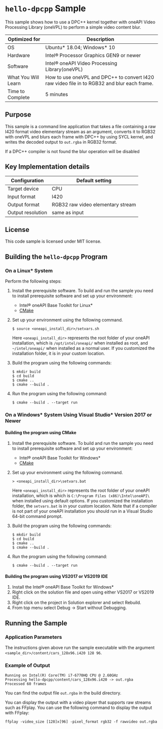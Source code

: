 # `hello-dpcpp` Sample

This sample shows how to use a DPC++ kernel together with oneAPI Video
Processing Library (oneVPL) to perform a simple video content blur.

| Optimized for   | Description
|---------------- | ----------------------------------------
| OS              | Ubuntu* 18.04; Windows* 10
| Hardware        | Intel® Processor Graphics GEN9 or newer
| Software        | Intel® oneAPI Video Processing Library(oneVPL)
| What You Will Learn | How to use oneVPL and DPC++ to convert I420 raw video file in to RGB32 and blur each frame.
| Time to Complete | 5 minutes


## Purpose

This sample is a command line application that takes a file containing a raw
I420 format video elementary stream as an argument, converts it to RGB32 with
oneVPL and blurs each frame with DPC++ by using SYCL kernel, and writes the
decoded output to `out.rgba` in RGB32 format.

If a DPC++ compiler is not found the blur operation will be disabled



## Key Implementation details

| Configuration     | Default setting
| ----------------- | ----------------------------------
| Target device     | CPU
| Input format      | I420
| Output format     | RGB32 raw video elementary stream
| Output resolution | same as input


## License

This code sample is licensed under MIT license.


## Building the `hello-dpcpp` Program

### On a Linux* System

Perform the following steps:

1. Install the prerequisite software. To build and run the sample you need to
   install prerequisite software and set up your environment:

   - Intel® oneAPI Base Toolkit for Linux*
   - [CMake](https://cmake.org)

2. Set up your environment using the following command.
   ```
   $ source <oneapi_install_dir>/setvars.sh
   ```
   Here `<oneapi_install_dir>` represents the root folder of your oneAPI
   installation, which is `/opt/intel/oneapi/` when installed as root, and
   `~/intel/oneapi/` when installed as a normal user.  If you customized the
   installation folder, it is in your custom location.

3. Build the program using the following commands:
   ```
   $ mkdir build
   $ cd build
   $ cmake ..
   $ cmake --build .
   ```

4. Run the program using the following command:
   ```
   $ cmake --build . --target run
   ```


### On a Windows* System Using Visual Studio* Version 2017 or Newer

#### Building the program using CMake

1. Install the prerequisite software. To build and run the sample you need to
   install prerequisite software and set up your environment:

   - Intel® oneAPI Base Toolkit for Windows*
   - [CMake](https://cmake.org)

2. Set up your environment using the following command.
   ```
   > <oneapi_install_dir>\setvars.bat
   ```
   Here `<oneapi_install_dir>` represents the root folder of your oneAPI
   installation, which is which is `C:\Program Files (x86)\Intel\oneAPI\`
   when installed using default options. If you customized the installation
   folder, the `setvars.bat` is in your custom location.  Note that if a
   compiler is not part of your oneAPI installation you should run in a Visual
   Studio 64-bit command prompt.

3. Build the program using the following commands:
   ```
   $ mkdir build
   $ cd build
   $ cmake ..
   $ cmake --build .
   ```

4. Run the program using the following command:
   ```
   $ cmake --build . --target run
   ```


#### Building the program using VS2017 or VS2019 IDE

1. Install the Intel® oneAPI Base Toolkit for Windows*
2. Right click on the solution file and open using either VS2017 or VS2019 IDE.
3. Right click on the project in Solution explorer and select Rebuild.
4. From top menu select Debug -> Start without Debugging.


## Running the Sample

### Application Parameters

The instructions given above run the sample executable with the argument
`<sample_dir>/content/cars_128x96.i420 128 96`.


### Example of Output

```
Running on Intel(R) Core(TM) i7-6770HQ CPU @ 2.60GHz
Processing hello-dpcpp/content/cars_128x96.i420 -> out.rgba
Processed 60 frames
```

You can find the output file ``out.rgba`` in the build directory.

You can display the output with a video player that supports raw streams such as
FFplay. You can use the following command to display the output with FFplay:

```
ffplay -video_size [128]x[96] -pixel_format rgb32 -f rawvideo out.rgba
```
